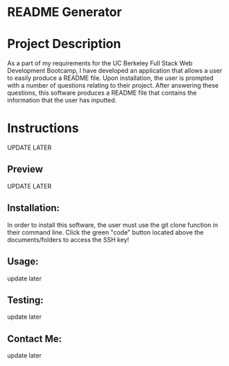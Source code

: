 # README Generator 

# Project Description 

As a part of my requirements for the UC Berkeley Full Stack Web Development Bootcamp, I have developed an application that allows a user to easily produce a README file. Upon installation, the user is prompted with a number of questions relating to their project. After answering these questions, this software produces a README file that contains the information that the user has inputted.  


# Instructions

UPDATE LATER 
## Preview

UPDATE LATER

## Installation:

In order to install this software, the user must use the git clone function in their command line. Click the green "code" button located above the documents/folders to access the SSH key! 

## Usage:

update later 

## Testing:

update later 


## Contact Me:

update later
